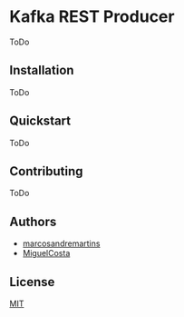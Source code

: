 # Kafka REST Producer

ToDo

## Installation

ToDo

## Quickstart

ToDo

## Contributing

ToDo

## Authors

- [marcosandremartins](https://github.com/marcosandremartins)
- [MiguelCosta](https://github.com/MiguelCosta)

## License

[MIT](LICENSE)